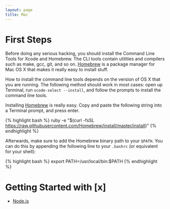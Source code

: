 ```yaml
---
layout: page
title: Mac
---
```


# First Steps

Before doing any serious hacking, you should install the Command Line Tools for
Xcode and Homebrew. The CLI tools contain utilities and compilers such as make,
gcc, git, and so on. [Homebrew][brew] is a package manager for Mac OS X that
makes it really easy to install stuff.

How to install the command line tools depends on the version of OS X that you
are running. The following method should work in most cases: open up Terminal,
run `xcode-select --install`, and follow the prompts to install the command
line tools.

Installing [Homebrew][brew] is really easy. Copy and paste the following string
into a Terminal prompt, and press enter.

{% highlight bash %}
ruby -e "$(curl -fsSL https://raw.githubusercontent.com/Homebrew/install/master/install)"
{% endhighlight %}

Afterwards, make sure to add the Homebrew binary path to your `$PATH`. You can
do this by appending the following line to your `.bashrc` (or equivalent for
your shell):

{% highlight bash %}
export PATH=/usr/local/bin:$PATH
{% endhighlight %}

# Getting Started with [x]

* [Node.js](node/)

[brew]: http://brew.sh/
